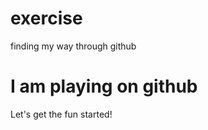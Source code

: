 # exercise
finding my way through github
<html>
  <body>
    <h1>I am playing on github</h1>
    <p>Let's get the fun started!</p>
  </body>
</html>
